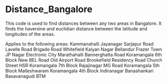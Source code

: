 # Distance_Bangalore
This code is used to find distances between any two areas in Bangalore. It finds the haversine and euclidian distance between the latitude and longitudes of the areas.

Applies to the following areas:
		Kammanahalli
		Jayanagar
		Sarjapur Road
		Lavelle Road
		Brigade Road
		Whitefield
		Kalyan Nagar
		Bellandur
		Frazer Town
		JP Nagar
		Electronic City
		Marathahalli
		Bannerghatta Road
		Koramangala 6th Block
		New BEL Road
		Old Airport Road
		Brookefield
		Residency Road
		Church Street
		HSR
		Koramangala 7th Block
		Rajajinagar
		MG Road
		Koramangala 5th Block
		Malleshwaram
		Koramangala 4th Block
		Indiranagar
		Banashankari
		Basavanagudi
		BTM
